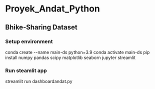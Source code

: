 # Proyek_Andat_Python
## Bhike-Sharing Dataset
### Setup environment
conda create --name main-ds python=3.9 conda activate main-ds pip install numpy pandas scipy matplotlib seaborn jupyter streamlit
### Run steamlit app
streamlit run dashboardandat.py
